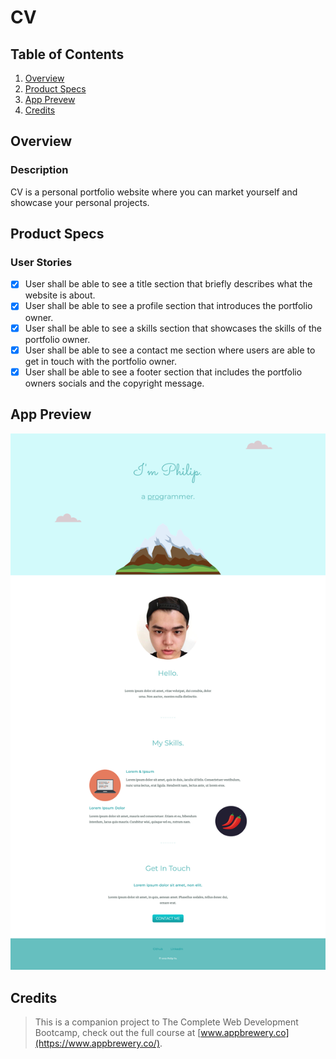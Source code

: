 # CV

## Table of Contents
1. [Overview](#Overview)
2. [Product Specs](#Product-Specs)
3. [App Prevew](#App-Preview)
4. [Credits](#Credits)

## Overview
### Description

CV is a personal portfolio website where you can market yourself and showcase your personal projects.

## Product Specs
### User Stories

- [x] User shall be able to see a title section that briefly describes what the website is about.
- [x] User shall be able to see a profile section that introduces the portfolio owner.
- [x] User shall be able to see a skills section that showcases the skills of the portfolio owner.
- [x] User shall be able to see a contact me section where users are able to get in touch with the portfolio owner.
- [x] User shall be able to see a footer section that includes the portfolio owners socials and the copyright message.

## App Preview

<img src="https://github.com/py415/app-resources/blob/master/web/cv/cv-full-screen.png">

## Credits

> This is a companion project to The Complete Web Development Bootcamp, check out the full course at [www.appbrewery.co](https://www.appbrewery.co/).
